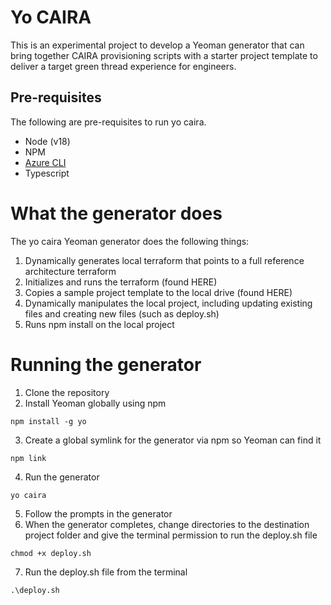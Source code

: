 # Yo CAIRA
This is an experimental project to develop a Yeoman generator that can bring together CAIRA provisioning scripts with a starter project template to deliver a target green thread experience for engineers.

## Pre-requisites
The following are pre-requisites to run yo caira.

- Node (v18)
- NPM
- [Azure CLI](https://learn.microsoft.com/en-us/cli/azure/)
- Typescript

# What the generator does
The yo caira Yeoman generator does the following things:
1. Dynamically generates local terraform that points to a full reference architecture terraform
2. Initializes and runs the terraform (found HERE)
3. Copies a sample project template to the local drive (found HERE)
4. Dynamically manipulates the local project, including updating existing files and creating new files (such as deploy.sh)
5. Runs npm install on the local project

# Running the generator
1. Clone the repository
2. Install Yeoman globally using npm
```
npm install -g yo
```
3. Create a global symlink for the generator via npm so Yeoman can find it
```
npm link
```
4. Run the generator
```
yo caira
```
5. Follow the prompts in the generator
6. When the generator completes, change directories to the destination project folder and give the terminal permission to run the deploy.sh file
```
chmod +x deploy.sh
```
7. Run the deploy.sh file from the terminal
```
.\deploy.sh
```